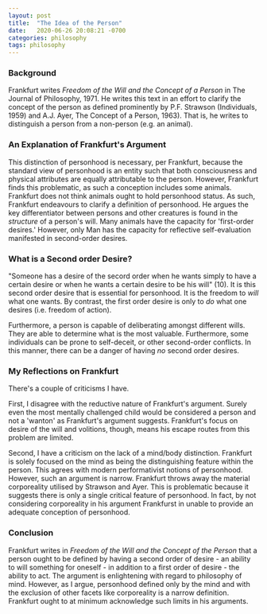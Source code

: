 ```yaml
---
layout: post
title:  "The Idea of the Person"
date:   2020-06-26 20:08:21 -0700
categories: philosophy
tags: philosophy
---
```

### Background
Frankfurt writes *Freedom of the Will and the Concept of a Person* in The Journal of Philosophy, 1971. He writes this text in an effort to clarify the concept of the person as defined prominently by P.F. Strawson (Individuals, 1959) and A.J. Ayer, The Concept of a Person, 1963). That is, he writes to distinguish a person from a non-person (e.g. an animal).

### An Explanation of Frankfurt's Argument

This distinction of personhood is necessary, per Frankfurt, because the standard view of personhood is an entity such that both consciousness and physical attributes are equally attributable to the person. However, Frankfurt finds this problematic, as such a conception includes some animals. Frankfurt does not think animals ought to hold personhood status. As such, Frankfurt endeavours to clarify a definition of personhood. He argues the key differentiator between persons and other creatures is found in the *structure* of a person's will. Many animals have the capacity for 'first-order desires.' However, only Man has the capacity for reflective self-evaluation manifested in second-order desires.

### What is a Second order Desire? ###

"Someone has a desire of the secord order when he wants simply to have a certain desire or when he wants a certain desire to be his will" (10). It is this second order desire that is essential for personhood. It is the freedom to *will* what one wants. By contrast, the first order desire is only to *do* what one desires (i.e. freedom of action).

Furthermore, a person is capable of deliberating amongst different wills. They are able to determine what is the most valuable. Furthermore, some individuals can be prone to self-deceit, or other second-order conflicts. In this manner, there can be a danger of having *no* second order desires.


### My Reflections on Frankfurt

There's a couple of criticisms I have.

First, I disagree with the reductive nature of Frankfurt's argument. Surely even the most mentally challenged child would be considered a person and not a 'wanton' as Frankfurt's argument suggests. Frankfurt's focus on desire of the will and volitions, though, means his escape routes from this problem are limited.

Second, I have a criticism on the lack of a mind/body distinction. Frankfurt is solely focused on the mind as being the distinguishing feature within the person. This agrees with modern performativist notions of personhood. However, such an argument is narrow. Frankfurt throws away the material corporeality utilised by Strawson and Ayer. This is problematic because it suggests there is only a single critical feature of personhood. In fact, by not considering corporeality in his argument Frankfurst in unable to provide an adequate conception of personhood.

### Conclusion

Frankfurt writes in *Freedom of the Will and the Concept of the Person* that a person ought to be defined by having a second order of desire - an ability to will something for oneself - in addition to a first order of desire - the ability to act. The argument is enlightening with regard to philosophy of mind. However, as I argue, personhood defined only by the mind and with the exclusion of other facets like corporeality is a narrow definition. Frankfurt ought to at minimum acknowledge such limits in his arguments. 








 <script src="//yihui.name/js/math-code.js"></script>
<!-- Just one possible MathJax CDN below. You may use others. -->
<script async
  src="//mathjax.rstudio.com/latest/MathJax.js?config=TeX-MML-AM_CHTML">
</script>
